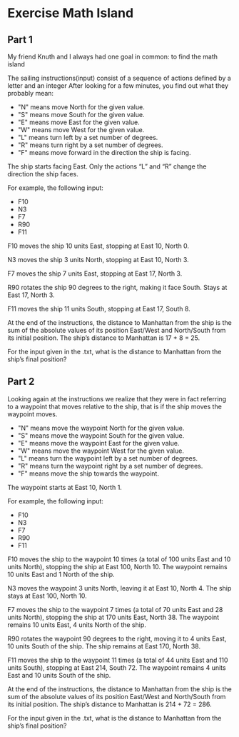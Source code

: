 # Exercise Math Island
## Part 1
My friend Knuth and I always had one goal in common: to find the math island

The sailing instructions(input) consist of a sequence of actions defined by a letter and an integer
After looking for a few minutes, you find out what they probably mean:

- "N" means move North for the given value.
- "S" means move South for the given value.
- "E" means move East for the given value.
- "W" means move West for the given value.
- "L" means turn left by a set number of degrees.
- "R" means turn right by a set number of degrees.
- "F" means move forward in the direction the ship is facing.

The ship starts facing East. Only the actions “L” and “R” change the direction the ship faces.

For example, the following input:

- F10
- N3
- F7
- R90
- F11

F10 moves the ship 10 units East, stopping at East 10, North 0.

N3 moves the ship 3 units North, stopping at East 10, North 3.

F7 moves the ship 7 units East, stopping at East 17, North 3. 

R90 rotates the ship 90 degrees to the right, making it face South. Stays at East 17, North 3.

F11 moves the ship 11 units South, stopping at East 17, South 8.

At the end of the instructions, the distance to Manhattan from the ship is the sum of the absolute values of its position East/West and North/South from its initial position. The ship’s distance to Manhattan is 17 + 8 = 25.

For the input given in the .txt, what is the distance to Manhattan from the ship’s final position?

## Part 2
Looking again at the instructions we realize that they were in fact referring to a waypoint that moves relative to the ship, that is if the ship moves the waypoint moves.

- "N" means move the waypoint North for the given value.
- "S" means move the waypoint South for the given value.
- "E" means move the waypoint East for the given value.
- "W" means move the waypoint West for the given value.
- "L" means turn the waypoint left by a set number of degrees.
- "R" means turn the waypoint right by a set number of degrees.
- "F" means move the ship towards the waypoint.

The waypoint starts at East 10, North 1.

For example, the following input:

- F10
- N3
- F7
- R90
- F11

F10 moves the ship to the waypoint 10 times (a total of 100 units East and 10 units North), stopping the ship at East 100, North 10. The waypoint remains 10 units East and 1 North of the ship.

N3 moves the waypoint 3 units North, leaving it at East 10, North 4. The ship stays at East 100, North 10.

F7 moves the ship to the waypoint 7 times (a total of 70 units East and 28 units North), stopping the ship at 170 units East, North 38. The waypoint remains 10 units East, 4 units North of the ship. 

R90 rotates the waypoint 90 degrees to the right, moving it to 4 units East, 10 units South of the ship. The ship remains at East 170, North 38.

F11 moves the ship to the waypoint 11 times (a total of 44 units East and 110 units South), stopping at East 214, South 72. The waypoint remains 4 units East and 10 units South of the ship.

At the end of the instructions, the distance to Manhattan from the ship is the sum of the absolute values of its position East/West and North/South from its initial position. The ship’s distance to Manhattan is 214 + 72 = 286.

For the input given in the .txt, what is the distance to Manhattan from the ship’s final position?
